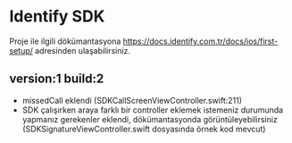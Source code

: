 # Identify SDK

Proje ile ilgili dökümantasyona https://docs.identify.com.tr/docs/ios/first-setup/ adresinden ulaşabilirsiniz.


## version:1 build:2
- missedCall eklendi (SDKCallScreenViewController.swift:211)
- SDK çalışırken araya farklı bir controller eklemek istemeniz durumunda yapmanız gerekenler eklendi, dökümantasyonda görüntüleyebilirsiniz (SDKSignatureViewController.swift dosyasında örnek kod mevcut)
